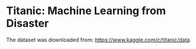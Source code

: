 # Titanic: Machine Learning from Disaster

The dataset was downloaded from:
https://www.kaggle.com/c/titanic/data
